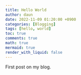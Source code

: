 ```yaml
---
title: Hello World
author: daun
date: 2022-11-09 01:20:00 +0900
categories: [Blogging]
tags: [hello, world]
toc: true
comments: true
math: true
mermaid: true
render_with_liquid: false
---
```


First post on my blog.
